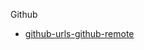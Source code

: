Github
* [github-urls-github-remote](https://github.com/mathewjkavalam/ananassaft/blob/main/2025_March_18.md)
